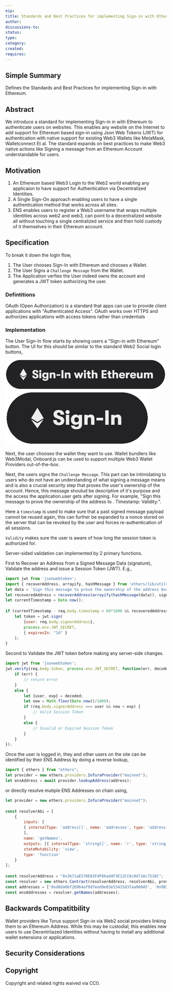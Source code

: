 ```yaml
---
eip:
title: Standards and Best Practices for implementing Sign-in with Ethereum.
author:
discussions-to:
status:
type:
category:
created:
requires:
---
```


## Simple Summary
Defines the Standards and Best Practices for implementing Sign-in with Ethereum.

## Abstract

We introduce a standard for implementing Sign-in in with Ethereum to authenticate users on websites. This enables any website on the Internet to add support for Ethereum based sign-in using Json Web Tokens (JWT) for authentication with native support for existing Web3 Wallets like MetaMask, Walletconnect Et al. The standard expands on best practices to make Web3 native actions like Signing a message from an Ethereum Account understandable for users.

## Motivation

1. An Ethereum based Web3 Login to the Web2 world enabling any applicaion to have support for Authentication via Decentralized Identities.
2. A Single Sign-On approach enabling users to have a single authentication method that works across all sites.
3. ENS enables users to register a Web3 username that wraps multiple identities across web2 and web3, can point to a decentralized website all without touching a single centralized service and then hold custody of it themselves in their Ethereum account.

## Specification

To break it down the login flow,

1. The User chooses Sign-In with Ethereum and chooses a Wallet.
2. The User Signs a `Challenge Message` from the Wallet.
3. The Application verfies the User indeed owns the account and generates a JWT token authorizing the user.

### Defintitions

OAuth (Open Authorization) is a standard that apps can use to provide client applications with "Authenticated Access". OAuth works over HTTPS and authorizes applications with access tokens rather than credentials

### Implementation

The User Sign-In flow starts by showing users a "Sign-in with Ethereum" button. The UI for this should be similar to the standard Web2 Social login buttons,

![Sign-In with Ethereum](./images/signin-full.png "Sign-In with Ethereum")
![Sign-In with Ethereum](./images/signin-short.png "Sign-In with Ethereum")

Next, the user chooses the wallet they want to use. Wallet bundlers like Web3Modal, Onboard.js can be used to support multiple Web3 Wallet Providers out-of-the-box.

Next, the users signs the `Challenge Message`. This part can be intimidating to users who do not have an understanding of what signing a message means and is also a crucial security step that proves the user's ownership of the account. Hence, this message shoulud be descriptive of it's purpose and the access the application.user gets after signing.
For example, "Sign this message to prove the ownership of the address <eth-address> to <application-name>. Timestamp:<timestamp> Validity:<validity>".

Here a `timestamp` is used to make sure that a past signed message payload cannot be reused again, this can further be expanded to a nonce stored on the server that can be revoked by the user and forces re-authentication of all sessions.

`Validity` makes sure the user is aware of how long the session token is authorized for.


Server-sided validation can implemented by 2 primary functions.

First to Recover an Address from a Signed Message Data (signature), Validate the address and issue a Session Token (JWT). E.g.,
```js
import jwt from 'jsonwebtoken';
import { recoverAddress, arrayify, hashMessage } from 'ethers/lib/utils';
let data = `Sign this message to prove the ownership of the address 0xc5F003779A46d494d32c558c1B280A9de6079273 to MockApp. Timestamp:1624018096329 Validity:1 Day`;
let recoveredAddress = recoverAddress(arrayify(hashMessage(data)), signature);
let currentTimestamp = Date.now();

if (currentTimestamp - req.body.timestamp < 60*1000 && recoveredAddress == req.body.signerAddress){
    let token = jwt.sign(
        {user: req.body.signerAddress},
        process.env.JWT_SECRET,
        { expiresIn: "1d" }
    );
}
```

Second to Validate the JWT token before making any server-side changes.
```js
import jwt from 'jsonwebtoken';
jwt.verify(req.body.token, process.env.JWT_SECRET, function(err, decoded) {
    if (err) {
        // return error
    }
    else {
        let {user, exp} = decoded;
        let now = Math.floor(Date.now()/1000);
        if (req.body.signerAddress === user && now < exp) {
            // Valid Session Token
        }
        else {
            // Invalid or Expired Session Token
        }
    }
});
```

Once the user is logged in, they and other users on the site can be identified by their ENS Address by doing a reverse lookup,
```js
import { ethers } from "ethers";
let provider = new ethers.providers.InfuraProvider("mainnet");
let ensAddress = await provider.lookupAddress(address);
```
or directly resolve mutiple ENS Addresses on chain using,
```js
let provider = new ethers.providers.InfuraProvider("mainnet");

const resolverAbi = [
    {
        inputs: [
        { internalType: 'address[]', name: 'addresses', type: 'address[]' }
        ],
        name: 'getNames',
        outputs: [{ internalType: 'string[]', name: 'r', type: 'string[]' }],
        stateMutability: 'view',
        type: 'function'
    }
];

const resolverAddress = "0x3671aE578E63FdF66ad4F3E12CC0c0d71Ac7510C";
const resolver = new ethers.Contract(resolverAddress, resolverAbi, provider);
const addresses = ['0xd8da6bf26964af9d7eed9e03e53415d37aa96045', '0x983110309620d911731ac0932219af06091b6744']
const ensAddresses = resolver.getNames(addresses);
```

## Backwards Compatitbility

Wallet providers like Torus support Sign-in via Web2 social providers linking them to an Ethereum Address. While this may be custodial, this enables new users to use Decentrliazed Identities without having to install any additional wallet extensions or applications.

## Security Considerations



## Copyright
Copyright and related rights waived via CC0.
